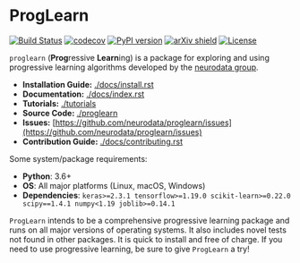# ProgLearn

[![Build Status](https://travis-ci.org/neurodata/ProgLearn.svg?branch=master)](https://travis-ci.org/neurodata/ProgLearn)
[![codecov](https://codecov.io/gh/neurodata/ProgLearn/branch/master/graph/badge.svg)](https://codecov.io/gh/neurodata/ProgLearn)
[![PyPI version](https://img.shields.io/pypi/v/proglearn.svg)](https://pypi.org/project/proglearn/)
[![arXiv shield](https://img.shields.io/badge/arXiv-2004.12908-red.svg?style=flat)](https://arxiv.org/abs/2004.12908)
[![License](https://img.shields.io/badge/License-MIT-blue)](https://opensource.org/licenses/MIT)

`proglearn` (**Prog**ressive **Learn**ing) is a package for exploring and using progressive learning algorithms developed by the [neurodata group](https://neurodata.io).

- **Installation Guide:** [./docs/install.rst](docs/install.rst)
- **Documentation:** [./docs/index.rst](docs/index.rst)
- **Tutorials:** [./tutorials](tutorials)
- **Source Code:** [./proglearn](proglearn)
- **Issues:** [https://github.com/neurodata/proglearn/issues](https://github.com/neurodata/proglearn/issues)
- **Contribution Guide:** [./docs/contributing.rst](./docs/contributing.rst)

Some system/package requirements:
- **Python**: 3.6+
- **OS**: All major platforms (Linux, macOS, Windows)
- **Dependencies**: 
``
keras>=2.3.1
tensorflow>=1.19.0
scikit-learn>=0.22.0
scipy==1.4.1
numpy<1.19
joblib>=0.14.1
``

`ProgLearn` intends to be a comprehensive progressive learning package and runs on all major versions of operating systems. It also includes novel tests not found in other packages. It is quick to install and free of charge. If you need to use progressive learning, be sure to give `ProgLearn` a try!
